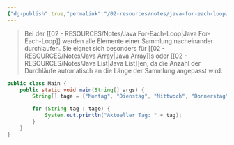 ```yaml
---
{"dg-publish":true,"permalink":"/02-resources/notes/java-for-each-loop/","tags":["code/java"],"noteIcon":"","updated":"2025-08-26T16:35:04.971+02:00"}
---
```


>Bei der [[02 - RESOURCES/Notes/Java For-Each-Loop\|Java For-Each-Loop]] werden alle Elemente einer Sammlung nacheinander durchlaufen.
> Sie eignet sich besonders für [[02 - RESOURCES/Notes/Java Array\|Java Array]]s oder [[02 - RESOURCES/Notes/Java List\|Java List]]en, da die Anzahl der Durchläufe automatisch an die Länge der Sammlung angepasst wird.

```java
public class Main {
    public static void main(String[] args) {
        String[] tage = {"Montag", "Dienstag", "Mittwoch", "Donnerstag", "Freitag"};

        for (String tag : tage) {
            System.out.println("Aktueller Tag: " + tag);
        }
    }
}
```